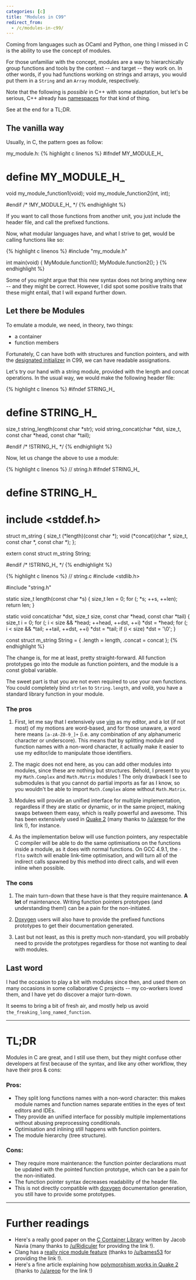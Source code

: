 ```yaml
---
categories: [c]
title: "Modules in C99"
redirect_from:
  - /c/modules-in-c99/
---
```


Coming from languages such as OCaml and Python, one thing I missed in C is the
ability to use the concept of modules.

For those unfamiliar with the concept, modules are a way to hierarchically
group functions and tools by the context -- and target -- they work on. In
other words, if you had functions working on strings and arrays, you would put
them in a `String` and an `Array` module, respectively.

Note that the following is *possible* in C++ with some adaptation, but let's be
serious, C++ already has [namespaces][cpp-namespace] for that kind of thing.

See at the end for a TL;DR.

## The vanilla way

Usually, in C, the pattern goes as follow:

my\_module.h:
{% highlight c linenos %}
#ifndef MY_MODULE_H_
# define MY_MODULE_H_

void my_module_function1(void);
void my_module_function2(int, int);

#endif /* !MY_MODULE_H_ */
{% endhighlight %}

If you want to call those functions from another unit, you just include
the header file, and call the prefixed functions.

Now, what modular languages have, and what I strive to get, would be calling
functions like so:

{% highlight c linenos %}
#include "my_module.h"

int main(void) {
    MyModule.function1();
    MyModule.function2();
}
{% endhighlight %}

Some of you might argue that this new syntax does not bring anything new --
and they might be correct. However, I did spot some positive traits that
these might entail, that I will expand further down.

## Let there be Modules

To emulate a module, we need, in theory, two things:

* a container
* function members

Fortunately, C can have both with structures and function pointers, and with
the [designated initializer](designated-inits) in C99, we can have readable assignations.

Let's try our hand with a string module, provided with the length and concat
operations. In the usual way, we would make the following header file:

{% highlight c linenos %}
#ifndef STRING_H_
# define STRING_H_

size_t string_length(const char *str);
void string_concat(char *dst, size_t, const char *head, const char *tail);

#endif /* !STRING_H_ */
{% endhighlight %}

Now, let us change the above to use a module:

{% highlight c linenos %}
// string.h
#ifndef STRING_H_
# define STRING_H_

# include <stddef.h>

struct m_string {
  size_t (*length)(const char *);
  void (*concat)(char *, size_t, const char *, const char *);
};

extern const struct m_string String;

#endif /* !STRING_H_ */
{% endhighlight %}

{% highlight c linenos %}
// string.c
#include <stdlib.h>

#include "string.h"

static size_t length(const char *s) {
	size_t len = 0;
	for (; *s; ++s, ++len);
	return len;
}

static void concat(char *dst, size_t size, const char *head, const char *tail) {
	size_t i = 0;
	for (; i < size && *head; ++head, ++dst, ++i)
		*dst = *head;
	for (; i < size && *tail; ++tail, ++dst, ++i)
		*dst = *tail;
	if (i < size)
		*dst = '\0';
}

const struct m_string String = {
	.length = length,
	.concat = concat
};
{% endhighlight %}

The change is, for me at least, pretty straight-forward. All function
prototypes go into the module as function pointers, and the module is a
const global variable.

The sweet part is that you are not even required to use your own functions.
You could completely bind `strlen` to `String.length`, and *voilà*, you have
a standard library function in your module.

### The pros

1. First, let me say that I extensively use [vim][vim] as my editor, and a lot
(if not most) of my motions are word-based, and for those unaware, a word here
means `[a-zA-Z0-9_]+` (i.e. any combination of any alphanumeric
character or underscore). This means that by splitting module and function
names with a non-word character, it actually make it easier to use my editor/ide
to manipulate those identifiers.

2. The magic does not end here, as you can add other modules into modules, since
these are nothing but structures. Behold, I present to you my `Math.Complex`
and `Math.Matrix` modules !
The only drawback I see to submodules is that you cannot do partial imports
as far as I know, so you wouldn't be able to import `Math.Complex` alone
without `Math.Matrix`.

3. Modules will provide an unified interface for multiple implementation,
regardless if they are static or dynamic, or in the same project,
making swaps between them easy, which is really powerful and awesome.
This has been extensively used in [Quake 2][quake2] (many thanks to
[/u/areop][reddit-areop] for the link !), for instance.

4. As the implementation below will use function pointers, any respectable
C compiler will be able to do the same optimisations on the functions inside
a module, as it does with normal functions.
On GCC 4.9.1, the `-flto` switch will enable link-time optimisation, and will
turn all of the indirect calls spawned by this method into direct calls,
and will even inline when possible.

### The cons

1. The main turn-down that these have is that they require maintenance. **A lot**
of maintenance. Writing function pointers prototypes (and understanding them!)
can be a pain for the non-initiated.

2. [Doxygen][doxygen] users will also have to provide the prefixed functions
prototypes to get their documentation generated.

3. Last but not least, as this is pretty much non-standard, you will probably
need to provide the prototypes regardless for those not wanting to deal with
modules.

## Last word

I had the occasion to play a bit with modules since then, and used
them on many occasions in some collaborative C projects -- my co-workers
loved them, and I have yet do discover a major turn-down.

It seems to bring a bit of fresh air, and mostly help
us avoid `the_freaking_long_named_function`.

- - - - - -

# TL;DR

Modules in C are great, and I still use them, but they might confuse other
developers at first because of the syntax, and like any other workflow,
they have their pros & cons:

### Pros:
* They split long functions names with a non-word character:
  this makes module names and function names separate entities in the eyes of
  text editors and IDEs.
* They provide an unified interface for possibly multiple implementations
  without abusing preprocessing conditionals.
* Optimisation and inlining still happens with function pointers.
* The module hierarchy (tree structure).

### Cons:
* They require more maintenance: the function pointer declarations must be
  updated with the pointed function prototype, which can be a pain for the
  non-initiated.
* The function pointer syntax decreases readability of the header file.
* This is not directly compatible with [doxygen][doxygen] documentation generation,
  you still have to provide some prototypes.

- - - - - -

# Further readings

* Here's a really good paper on the [C Container Library][c-container-lib] written
  by Jacob Navia (many thanks to [/u/Ridiculer][reddit-ridiculer] for providing
  the link !).
* Clang has a [really nice module feature][clang-modules] (thanks to
  [/u/bames53][reddit-bames53] for providing the link !).
* Here's a fine article explaining how [polymorphism works in Quake 2][quake2-polymorphism]
  (thanks to [/u/areop][reddit-areop] for the link !)

[designated-inits]: https://gcc.gnu.org/onlinedocs/gcc/Designated-Inits.html
[cpp-namespace]: http://www.cplusplus.com/doc/tutorial/namespaces/
[doxygen]: http://www.stack.nl/~dimitri/doxygen/
[vim]: http://www.vim.org/about.php
[quake2]: https://github.com/id-Software/Quake-2/blob/master/game/game.h
[c-container-lib]: http://www.cs.virginia.edu/%7Elcc-win32/ccl/ccl.html
[clang-modules]: http://clang.llvm.org/docs/Modules.html
[quake2-polymorphism]: http://fabiensanglard.net/quake2/quake2Polymorphism.php

[reddit-areop]: http://www.reddit.com/r/programming/comments/2i30sw/modules_in_c99/ckyg6ja
[reddit-ridiculer]: http://www.reddit.com/r/programming/comments/2i30sw/modules_in_c99/ckycitz
[reddit-bames53]: http://www.reddit.com/r/programming/comments/2i30sw/modules_in_c99/ckyd309

